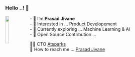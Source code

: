 ### Hello ..! 👋

<!--
**prasadjivane/prasadjivane** is a ✨ _special_ ✨ repository because its `README.md` (this file) appears on your GitHub profile.

Here are some ideas to get you started:

- 🔭 I’m currently working on ...
- 🌱 I’m currently learning ...
- 👯 I’m looking to collaborate on ...
- 🤔 I’m looking for help with ...
- 💬 Ask me about ...
- 📫 How to reach me: ...
- 😄 Pronouns: ...
- ⚡ Fun fact: ...
-->

<img align="left" width="15%" src="https://avatars.githubusercontent.com/u/26869583?s=400&u=8c9a996345561857883551a696cfd390c0a0930b&v=4">
- 👋 I’m <strong>Prasad Jivane</strong><br>
- 👀 Interested in ... Product Developement<br>
- 🌱 Currently exploring ... Machine Learning & AI<br>
- 💞️ Open Source Contribution ... <br>

🧑‍💻	CTO [Atsparks](https://atsparks.org)<br>
💬 How to reach me ... [Prasad Jivane](https://www.linkedin.com/in/prasadjivane)
